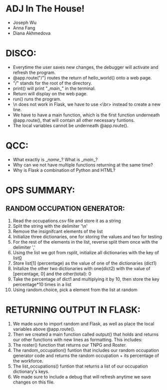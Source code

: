 # ADJ In The House!
* Joseph Wu
* Anna Fang
* Diana Akhmedova

# DISCO:
- Everytime the user saves new changes, the debugger will activate and refresh the program.
- @app.route("/") routes the return of hello_world() onto a web page.
- "/" stands for the root of the directory.
- print() will print "\__main__" in the terminal.
- Return will display on the web page.
- run() runs the program.
- \n does not work in Flask, we have to use <\br> instead to create a new line.
- We have to have a main function, which is the first function underneath @app.route(), that will contain all other necessary funtions.
- The local variables cannot be underneath @app.route().

# QCC:
- What exactly is \__name__? What is \__main__?
- Why can we not have multiple functions returning at the same time?
- Why is Flask a combination of Python and HTML?

# OPS SUMMARY:

## RANDOM OCCUPATION GENERATOR:
1.  Read the occupations.csv file and store it as a string
2.  Split the string with the delimiter '\n'
3.  Remove the insignifcant elements of the list
4.  Initialize three dictionaries, one for storing the values and two for testing
5.  For the rest of the elements in the list, reverse split them once with the delimiter ','
6.  Using the list we got from rsplit, initialize all dictionaries with the key of list[0](occupations)
7.  Store list[1] (percentage) as the value of one of the dictionaries (dict1)
8.  Initalize the other two dictionaries with one(dict2) with the value of [percentage, 0] and the other(total): 0
9.  Take the percentage of dict1 and multiplying it by 10, then store the key percentage*10 times in a list
10. Using random.choice, pick a element from the list at random

# RETURNING OUTPUT IN FLASK:
1.  We made sure to import random and Flask, as well as place the local variables above @app.route().
2.  Then we created a main function called output() that holds and returns our other functions with new lines as formatting. This includes:
3.  The roster() function that returns our TNPG and Roster.
4.  The random_occupation() funtion that includes our random occupation generator code and returns the random occupation + its percentage of the workforce.
5.  The list_occupations() funtion that returns a list of our occupation dictionary's keys.
6.  We made sure to include a debug that will refresh anytime we save changes on this file.
